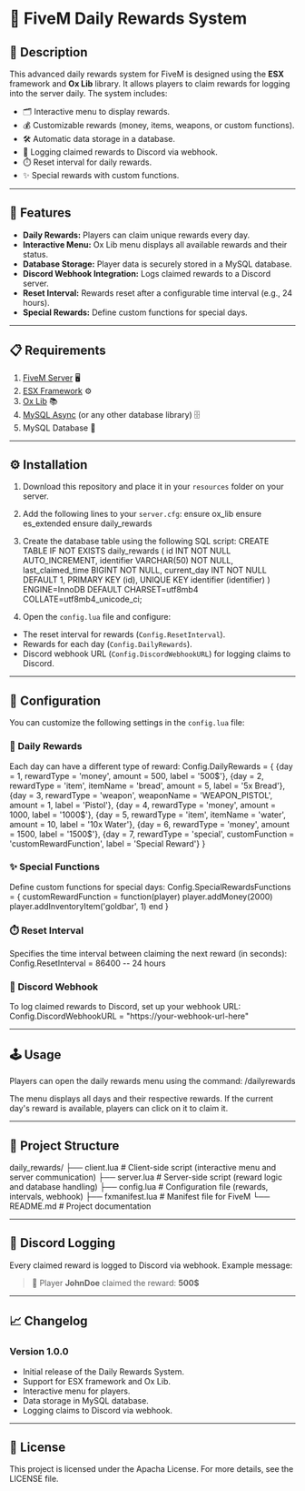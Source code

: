 # 🎁 **FiveM Daily Rewards System**

## 📖 **Description**
This advanced daily rewards system for FiveM is designed using the **ESX** framework and **Ox Lib** library. It allows players to claim rewards for logging into the server daily. The system includes:
- 🗂️ Interactive menu to display rewards.
- 💰 Customizable rewards (money, items, weapons, or custom functions).
- 🛠️ Automatic data storage in a database.
- 🔗 Logging claimed rewards to Discord via webhook.
- ⏱️ Reset interval for daily rewards.
- ✨ Special rewards with custom functions.

---

## 🚀 **Features**
- **Daily Rewards:** Players can claim unique rewards every day.
- **Interactive Menu:** Ox Lib menu displays all available rewards and their status.
- **Database Storage:** Player data is securely stored in a MySQL database.
- **Discord Webhook Integration:** Logs claimed rewards to a Discord server.
- **Reset Interval:** Rewards reset after a configurable time interval (e.g., 24 hours).
- **Special Rewards:** Define custom functions for special days.

---

## 📋 **Requirements**
1. [FiveM Server](https://fivem.net/) 🖥️
2. [ESX Framework](https://github.com/esx-framework/esx_core) ⚙️
3. [Ox Lib](https://overextended.github.io/docs/ox_lib/) 📚
4. [MySQL Async](https://github.com/brouznouf/fivem-mysql-async) (or any other database library) 🗄️
5. MySQL Database 💾

---

## ⚙️ **Installation**
1. Download this repository and place it in your `resources` folder on your server.
2. Add the following lines to your `server.cfg`:
ensure ox_lib
ensure es_extended
ensure daily_rewards

3. Create the database table using the following SQL script:
CREATE TABLE IF NOT EXISTS daily_rewards (
id INT NOT NULL AUTO_INCREMENT,
identifier VARCHAR(50) NOT NULL,
last_claimed_time BIGINT NOT NULL,
current_day INT NOT NULL DEFAULT 1,
PRIMARY KEY (id),
UNIQUE KEY identifier (identifier)
) ENGINE=InnoDB DEFAULT CHARSET=utf8mb4 COLLATE=utf8mb4_unicode_ci;

4. Open the `config.lua` file and configure:
- The reset interval for rewards (`Config.ResetInterval`).
- Rewards for each day (`Config.DailyRewards`).
- Discord webhook URL (`Config.DiscordWebhookURL`) for logging claims to Discord.

---

## 🔧 **Configuration**
You can customize the following settings in the `config.lua` file:

### 🎁 Daily Rewards
Each day can have a different type of reward:
Config.DailyRewards = {
{day = 1, rewardType = 'money', amount = 500, label = '500$'},
{day = 2, rewardType = 'item', itemName = 'bread', amount = 5, label = '5x Bread'},
{day = 3, rewardType = 'weapon', weaponName = 'WEAPON_PISTOL', amount = 1, label = 'Pistol'},
{day = 4, rewardType = 'money', amount = 1000, label = '1000$'},
{day = 5, rewardType = 'item', itemName = 'water', amount = 10, label = '10x Water'},
{day = 6, rewardType = 'money', amount = 1500, label = '1500$'},
{day = 7, rewardType = 'special', customFunction = 'customRewardFunction', label = 'Special Reward'}
}


### ✨ Special Functions
Define custom functions for special days:
Config.SpecialRewardsFunctions = {
customRewardFunction = function(player)
player.addMoney(2000)
player.addInventoryItem('goldbar', 1)
end
}


### ⏱️ Reset Interval
Specifies the time interval between claiming the next reward (in seconds):
Config.ResetInterval = 86400 -- 24 hours


### 🔗 Discord Webhook
To log claimed rewards to Discord, set up your webhook URL:
Config.DiscordWebhookURL = "https://your-webhook-url-here"


---

## 🕹️ **Usage**
Players can open the daily rewards menu using the command:
/dailyrewards

The menu displays all days and their respective rewards. If the current day's reward is available, players can click on it to claim it.

---

## 📂 **Project Structure**
daily_rewards/
├── client.lua # Client-side script (interactive menu and server communication)
├── server.lua # Server-side script (reward logic and database handling)
├── config.lua # Configuration file (rewards, intervals, webhook)
├── fxmanifest.lua # Manifest file for FiveM
└── README.md # Project documentation


---

## 🔗 **Discord Logging**
Every claimed reward is logged to Discord via webhook. Example message:

> 🎉 Player **JohnDoe** claimed the reward: **500$**

---

## 📈 **Changelog**
### Version 1.0.0
- Initial release of the Daily Rewards System.
- Support for ESX framework and Ox Lib.
- Interactive menu for players.
- Data storage in MySQL database.
- Logging claims to Discord via webhook.

---

## 📜 **License**
This project is licensed under the Apacha License. For more details, see the LICENSE file.
